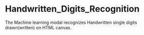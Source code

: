 # Handwritten_Digits_Recognition
The Machine learning modal recognizes Handwritten single digits drawn(written) on HTML canvas.

